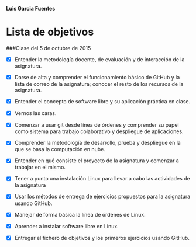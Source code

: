 **Luis Garcia Fuentes**

Lista de objetivos 
==================

###Clase del 5 de octubre de 2015

* [X] Entender la metodología docente, de evaluación y de interacción de la asignatura.
* [X] Darse de alta y comprender el funcionamiento básico de GitHub y la lista de correo de la asignatura; conocer el resto de los recursos de la asignatura.
* [X] Entender el concepto de software libre y su aplicación práctica en clase.
* [X] Vernos las caras.
* [X] Comenzar a usar git desde línea de órdenes y comprender su papel como sistema para trabajo colaborativo y despliegue de aplicaciones.
* [X] Comprender la metodología de desarrollo, prueba y despliegue en la que se basa la computación en nube.
* [X] Entender en qué consiste el proyecto de la asignatura y comenzar a trabajar en el mismo.


* [X] Tener a punto una instalación Linux para llevar a cabo las actividades de la asignatura
* [X] Usar los métodos de entrega de ejercicios propuestos para la asignatura usando GitHub.
* [X] Manejar de forma básica la línea de órdenes de Linux.
* [X] Aprender a instalar software libre en Linux.
* [X] Entregar el fichero de objetivos y los primeros ejercicios usando GitHub.

